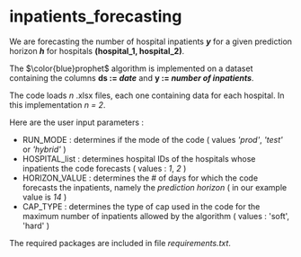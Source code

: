 # inpatients_forecasting
We are forecasting the number of hospital inpatients **_y_** for a given prediction horizon **_h_** for hospitals **(hospital_1, hospital_2)**.

The $\color{blue}prophet$ algorithm is implemented on a dataset containing the columns **ds := _date_** and **y := _number of inpatients_**.

The code loads _n_ .xlsx files, each one containing data for each hospital. In this implementation _n = 2_.

Here are the user input parameters :
- RUN_MODE : determines if the mode of the code ( values _'prod'_, _'test'_ or _'hybrid'_ )
- HOSPITAL_list : determines hospital IDs of the hospitals whose inpatients the code forecasts ( values : _1_, _2_ )
- HORIZON_VALUE : determines the # of days for which the code forecasts the inpatients, namely the _prediction horizon_ ( in our example value is _14_ )
- CAP_TYPE : determines the type of cap used in the code for the maximum number of inpatients allowed by the algorithm ( values : 'soft', 'hard' )

The required packages are included in file _requirements.txt_.
